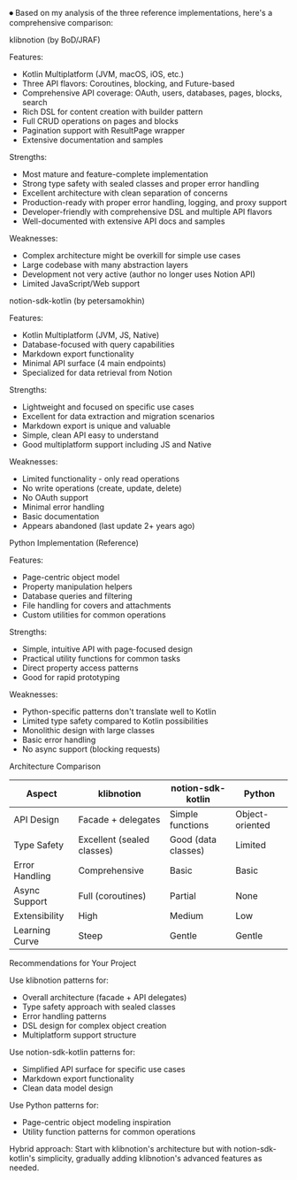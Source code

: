 ⏺ Based on my analysis of the three reference implementations, here's a comprehensive comparison:

  klibnotion (by BoD/JRAF)

  Features:

  - Kotlin Multiplatform (JVM, macOS, iOS, etc.)
  - Three API flavors: Coroutines, blocking, and Future-based
  - Comprehensive API coverage: OAuth, users, databases, pages, blocks, search
  - Rich DSL for content creation with builder pattern
  - Full CRUD operations on pages and blocks
  - Pagination support with ResultPage<T> wrapper
  - Extensive documentation and samples

  Strengths:

  - Most mature and feature-complete implementation
  - Strong type safety with sealed classes and proper error handling
  - Excellent architecture with clean separation of concerns
  - Production-ready with proper error handling, logging, and proxy support
  - Developer-friendly with comprehensive DSL and multiple API flavors
  - Well-documented with extensive API docs and samples

  Weaknesses:

  - Complex architecture might be overkill for simple use cases
  - Large codebase with many abstraction layers
  - Development not very active (author no longer uses Notion API)
  - Limited JavaScript/Web support

  notion-sdk-kotlin (by petersamokhin)

  Features:

  - Kotlin Multiplatform (JVM, JS, Native)
  - Database-focused with query capabilities
  - Markdown export functionality
  - Minimal API surface (4 main endpoints)
  - Specialized for data retrieval from Notion

  Strengths:

  - Lightweight and focused on specific use cases
  - Excellent for data extraction and migration scenarios
  - Markdown export is unique and valuable
  - Simple, clean API easy to understand
  - Good multiplatform support including JS and Native

  Weaknesses:

  - Limited functionality - only read operations
  - No write operations (create, update, delete)
  - No OAuth support
  - Minimal error handling
  - Basic documentation
  - Appears abandoned (last update 2+ years ago)

  Python Implementation (Reference)

  Features:

  - Page-centric object model
  - Property manipulation helpers
  - Database queries and filtering
  - File handling for covers and attachments
  - Custom utilities for common operations

  Strengths:

  - Simple, intuitive API with page-focused design
  - Practical utility functions for common tasks
  - Direct property access patterns
  - Good for rapid prototyping

  Weaknesses:

  - Python-specific patterns don't translate well to Kotlin
  - Limited type safety compared to Kotlin possibilities
  - Monolithic design with large classes
  - Basic error handling
  - No async support (blocking requests)

  Architecture Comparison

  | Aspect         | klibnotion                 | notion-sdk-kotlin   | Python          |
  |----------------|----------------------------|---------------------|-----------------|
  | API Design     | Facade + delegates         | Simple functions    | Object-oriented |
  | Type Safety    | Excellent (sealed classes) | Good (data classes) | Limited         |
  | Error Handling | Comprehensive              | Basic               | Basic           |
  | Async Support  | Full (coroutines)          | Partial             | None            |
  | Extensibility  | High                       | Medium              | Low             |
  | Learning Curve | Steep                      | Gentle              | Gentle          |

  Recommendations for Your Project

  Use klibnotion patterns for:
  - Overall architecture (facade + API delegates)
  - Type safety approach with sealed classes
  - Error handling patterns
  - DSL design for complex object creation
  - Multiplatform support structure

  Use notion-sdk-kotlin patterns for:
  - Simplified API surface for specific use cases
  - Markdown export functionality
  - Clean data model design

  Use Python patterns for:
  - Page-centric object modeling inspiration
  - Utility function patterns for common operations

  Hybrid approach: Start with klibnotion's architecture but with notion-sdk-kotlin's simplicity, gradually adding klibnotion's advanced features as needed.


